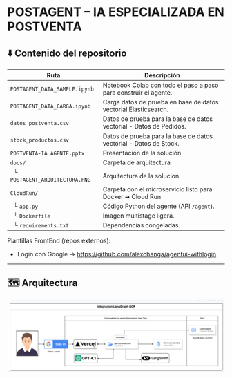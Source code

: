 # POSTAGENT – IA ESPECIALIZADA EN POSTVENTA


## ⬇️ Contenido del repositorio

| Ruta | Descripción |
|------|-------------|
| `POSTAGENT_DATA_SAMPLE.ipynb` | Notebook Colab con todo el paso a paso para construir el agente. |
| `POSTAGENT_DATA_CARGA.ipynb` | Carga datos de prueba en base de datos vectorial Elasticsearch. |
| `datos_postventa.csv` | Datos de prueba para la base de datos vectorial - Datos de Pedidos. |
| `stock_productos.csv` | Datos de prueba para la base de datos vectorial - Datos de Stock. |
| `POSTVENTA-IA AGENTE.pptx` | Presentación de la solución. |
| `docs/` | Carpeta de arquitectura  |
| &nbsp;&nbsp;└ `POSTAGENT_ARQUITECTURA.PNG` | Arquitectura de la solucion. |
| `CloudRun/` | Carpeta con el microservicio listo para Docker ➜ Cloud Run |
| &nbsp;&nbsp;└ `app.py` | Código Python del agente (API `/agent`). |
| &nbsp;&nbsp;└ `Dockerfile` | Imagen multistage ligera. |
| &nbsp;&nbsp;└ `requirements.txt` | Dependencias congeladas. |

Plantillas FrontEnd (repos externos):

- Login con Google → <https://github.com/alexchanga/agentui-withlogin>  

---

## 🗺️ Arquitectura

![Arquitectura](docs/POSTAGENT_ARQUITECTURA.PNG)
